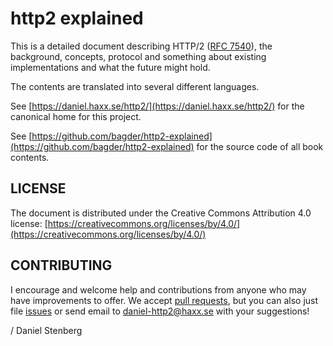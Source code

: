 # http2 explained

This is a detailed document describing HTTP/2 \([RFC 7540](https://httpwg.github.io/specs/rfc7540.html)\), the background, concepts, protocol and something about existing implementations and what the future might hold.

The contents are translated into several different languages.

See [https://daniel.haxx.se/http2/](https://daniel.haxx.se/http2/) for the canonical home for this project.

See [https://github.com/bagder/http2-explained](https://github.com/bagder/http2-explained) for the source code of all book contents.

## LICENSE

The document is distributed under the Creative Commons Attribution 4.0 license: [https://creativecommons.org/licenses/by/4.0/](https://creativecommons.org/licenses/by/4.0/)

## CONTRIBUTING

I encourage and welcome help and contributions from anyone who may have improvements to offer. We accept [pull requests](https://github.com/bagder/http2-explained/pulls), but you can also just file [issues](https://github.com/bagder/http2-explained/issues) or send email to daniel-http2@haxx.se with your suggestions!

/ Daniel Stenberg

